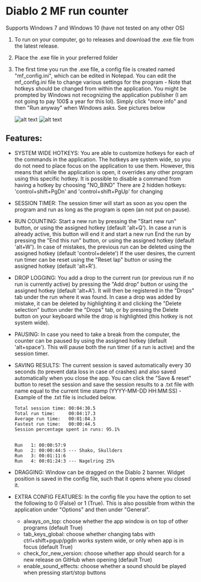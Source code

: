 # Diablo 2 MF run counter
Supports Windows 7 and Windows 10 (have not tested on any other OS)

1) To run on your computer, go to releases and download the .exe file from the latest release. 
2) Place the .exe file in your preferred folder
3) The first time you run the .exe file, a config file is created named "mf_config.ini", which can be edited in Notepad. You can edit the mf_config.ini file to change various settings for the program - Note that hotkeys should be changed from within the application. You might be prompted by Windows not recognizing the application publisher (I am not going to pay 100$ a year for this lol). Simply click "more info" and then "Run anyway" when Windows asks. See pictures below
    
    ![alt text](https://github.com/oskros/MF_counter_releases/blob/master/Unrecognized1.png?raw=true)
    ![alt text](https://github.com/oskros/MF_counter_releases/blob/master/Unrecognized2.png?raw=true)

## Features:
- SYSTEM WIDE HOTKEYS: You are able to customize hotkeys for each of the commands in the application. The hotkeys are system wide, so 
                       you do not need to place focus on the application to use them. However, this means that while the application 
                       is open, it overrides any other program using this specific hotkey.
                       It is possible to disable a command from having a hotkey by choosing "NO_BIND"
                       There are 2 hidden hotkeys: 'control+shift+PgDn' and 'control+shift+PgUp' for changing
- SESSION TIMER: The session timer will start as soon as you open the program and run as long as the program is open (an not put on pause).
- RUN COUNTING: Start a new run by pressing the "Start new run" button, or using the assigned hotkey (default 'alt+Q'). In case a run is already active, this button will end it and start a new run
                End the run by pressing the "End this run" button, or using the assigned hotkey (default 'alt+W').
                In case of mistakes, the previous run can be deleted using the assigned hotkey (default 'control+delete')
                If the user desires, the current run timer can be reset using the "Reset lap" button or using the assigned hotkey
                (default 'alt+R').
- DROP LOGGING: You add a drop to the current run (or previous run if no run is currently active) by pressing the "Add drop" button or
                using the assigned hotkey (default 'alt+A'). It will then be registered in the "Drops" tab under the run where it was
                found.
                In case a drop was added by mistake, it can be deleted by highlighting it and clicking the "Delete selection" button
                under the "Drops" tab, or by pressing the Delete button on your keyboard while the drop is highlighted (this hotkey is
                not system wide).
- PAUSING: In case you need to take a break from the computer, the counter can be paused by using the assigned hotkey 
           (default 'alt+space'). This will pause both the run timer (if a run is active) and the session timer.
- SAVING RESULTS: The current session is saved automatically every 30 seconds (to prevent data loss in case of crashes) and also saved automatically when you close the app. You can click the "Save & reset" button to reset the session and save the session results to a .txt file with name equal to the current time stamp (YYYY-MM-DD HH:MM:SS) - Example of the .txt file is included below. 
                  
      Total session time: 00:04:30.5
      Total run time:     00:04:17.3
      Average run time:   00:01:04.3
      Fastest run time:   00:00:44.5
      Session percentage spent in runs: 95.1%
      
      
      Run   1: 00:00:57:9
      Run   2: 00:00:44:5 --- Shako, Skullders
      Run   3: 00:01:11:6 
      Run   4: 00:01:24:3 --- Nagelring 25%
                  
- DRAGGING: Window can be dragged on the Diablo 2 banner. Widget position is saved in the config file, such that it opens
            where you closed it.
- EXTRA CONFIG FEATURES: In the config file you have the option to set the following to 0 (False) or 1 (True).
                         This is also possible from within the application under "Options" and then under "General".
   - always_on_top: choose whether the app window is on top of other programs (default True)
   - tab_keys_global: choose whether changing tabs with ctrl+shift+pgup/pgdn works system wide, or only when app is in focus 
     (default True)
   - check_for_new_version: choose whether app should search for a new release on GitHub when opening (default True)
   - enable_sound_effects: choose whether a sound should be played when pressing start/stop buttons
